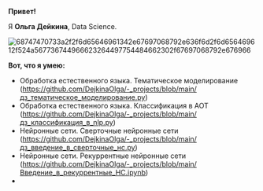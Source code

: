 __Привет!__

Я __Ольга Дейкина__, Data Science.


![68747470733a2f2f6d65646961342e67697068792e636f6d2f6d656469612f524a567736744966623264497754484662302f67697068792e676966](https://github.com/DejkinaOlga/DejkinaOlga/assets/138812148/7daea321-b92c-4359-ba6c-0fb61f96a0ff)

__Вот, что я умею:__
- Обработка естественного языка. Тематическое моделирование (https://github.com/DejkinaOlga/-_projects/blob/main/дз_тематическое_моделирование.py)
- Обработка естественного языка. Классификация в АОТ (https://github.com/DejkinaOlga/-_projects/blob/main/дз_классификация_в_nlp.py)
- Нейронные сети. Сверточные нейронные сети (https://github.com/DejkinaOlga/-_projects/blob/main/дз_введение_в_сверточные_нс.py)
- Нейронные сети. Рекуррентные нейронные сети (https://github.com/DejkinaOlga/-_projects/blob/main/Введение_в_рекуррентные_НС.ipynb)
- 


<!---
DejkinaOlga/DejkinaOlga is a ✨ special ✨ repository because its `README.md` (this file) appears on your GitHub profile.
You can click the Preview link to take a look at your changes.
--->
